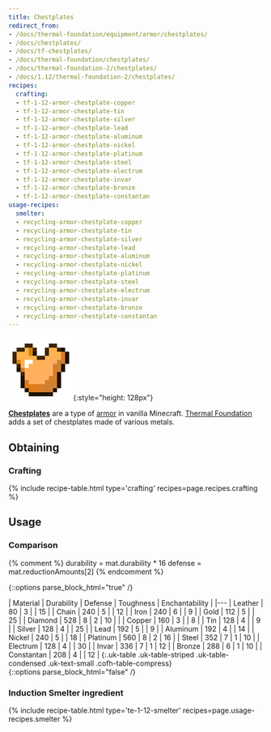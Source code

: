```yaml
---
title: Chestplates
redirect_from:
- /docs/thermal-foundation/equipment/armor/chestplates/
- /docs/chestplates/
- /docs/tf-chestplates/
- /docs/thermal-foundation/chestplates/
- /docs/thermal-foundation-2/chestplates/
- /docs/1.12/thermal-foundation-2/chestplates/
recipes:
  crafting:
  - tf-1-12-armor-chestplate-copper
  - tf-1-12-armor-chestplate-tin
  - tf-1-12-armor-chestplate-silver
  - tf-1-12-armor-chestplate-lead
  - tf-1-12-armor-chestplate-aluminum
  - tf-1-12-armor-chestplate-nickel
  - tf-1-12-armor-chestplate-platinum
  - tf-1-12-armor-chestplate-steel
  - tf-1-12-armor-chestplate-electrum
  - tf-1-12-armor-chestplate-invar
  - tf-1-12-armor-chestplate-bronze
  - tf-1-12-armor-chestplate-constantan
usage-recipes:
  smelter:
  - recycling-armor-chestplate-copper
  - recycling-armor-chestplate-tin
  - recycling-armor-chestplate-silver
  - recycling-armor-chestplate-lead
  - recycling-armor-chestplate-aluminum
  - recycling-armor-chestplate-nickel
  - recycling-armor-chestplate-platinum
  - recycling-armor-chestplate-steel
  - recycling-armor-chestplate-electrum
  - recycling-armor-chestplate-invar
  - recycling-armor-chestplate-bronze
  - recycling-armor-chestplate-constantan
---
```


![Chestplates](/assets/images/thermal-foundation-2/chestplates.gif){:style="height: 128px"}


**[Chestplates](https://minecraft.wiki/w/Chestplate)** are a type of
[armor](https://minecraft.wiki/w/Armor) in vanilla Minecraft. [Thermal
Foundation](../) adds a set of chestplates made of various
metals.


Obtaining
---------

### Crafting
{% include recipe-table.html type='crafting' recipes=page.recipes.crafting %}


Usage
-----

### Comparison
{% comment %}
durability = mat.durability * 16
defense = mat.reductionAmounts[2]
{% endcomment %}

{::options parse_block_html="true" /}
<div class="uk-overflow-container">
| Material | Durability | Defense | Toughness | Enchantability |
|---
| Leather | 80 | 3 | | 15 |
| Chain | 240 | 5 | | 12 |
| Iron | 240 | 6 | | 9 |
| Gold | 112 | 5 | | 25 |
| Diamond | 528 | 8 | 2 | 10 |
|
| Copper | 160 | 3 | | 8 |
| Tin | 128 | 4 | | 9 |
| Silver | 128 | 4 | | 25 |
| Lead | 192 | 5 | | 9 |
| Aluminum | 192 | 4 | | 14 |
| Nickel | 240 | 5 | | 18 |
| Platinum | 560 | 8 | 2 | 16 |
| Steel | 352 | 7 | 1 | 10 |
| Electrum | 128 | 4 | | 30 |
| Invar | 336 | 7 | 1 | 12 |
| Bronze | 288 | 6 | 1 | 10 |
| Constantan | 208 | 4 | | 12 |
{:.uk-table .uk-table-striped .uk-table-condensed .uk-text-small .cofh-table-compress}
</div>
{::options parse_block_html="false" /}

### Induction Smelter ingredient
{% include recipe-table.html type='te-1-12-smelter' recipes=page.usage-recipes.smelter %}
